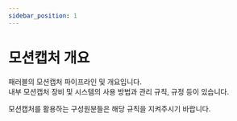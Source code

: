 ```yaml
---
sidebar_position: 1
---
```


# 모션캡처 개요

패러블의 모션캡처 파이프라인 및 개요입니다. <br/>
내부 모션캡처 장비 및 시스템의 사용 방법과 관리 규칙, 규정 등이 있습니다.

모션캡처를 활용하는 구성원분들은 해당 규칙을 지켜주시기 바랍니다.
